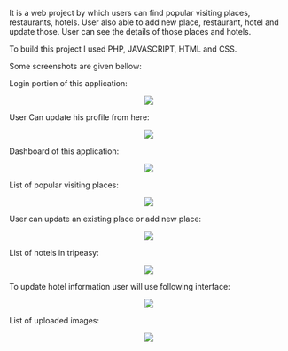 It is a web project by which users can find popular visiting places, restaurants, hotels. User also able to add new place, restaurant, hotel and update those. User can see the details of those places and hotels.

To build this project I used PHP, JAVASCRIPT, HTML and CSS.

Some screenshots are given bellow:

Login portion of this application:

<p align="center">
  <img  src="https://user-images.githubusercontent.com/30622444/56571471-d9a31700-65de-11e9-8e42-a9b7784fb3aa.jpg">
</p>

User Can update his profile from here:

<p align="center">
  <img  src="https://user-images.githubusercontent.com/30622444/56571575-0b1be280-65df-11e9-863d-ae0ad90afec3.jpg">
</p>

Dashboard of this application:

<p align="center">
  <img  src="https://user-images.githubusercontent.com/30622444/56571650-37376380-65df-11e9-9477-50799048c41d.jpg">
</p>

List of popular visiting places:

<p align="center">
  <img  src="https://user-images.githubusercontent.com/30622444/56571815-8e3d3880-65df-11e9-8431-999e3268c67f.jpg">
</p>

User can update an existing place or add new place:

<p align="center">
  <img  src="https://user-images.githubusercontent.com/30622444/56571932-cf354d00-65df-11e9-86a3-b64b83461427.jpg">
</p>

List of hotels in tripeasy:

<p align="center">
  <img  src="https://user-images.githubusercontent.com/30622444/56572075-1a4f6000-65e0-11e9-8bae-a0be3014d7cb.jpg">
</p>

To update hotel information user will use following interface:

<p align="center">
  <img  src="https://user-images.githubusercontent.com/30622444/56572174-5e426500-65e0-11e9-9ec4-0c450547bb89.jpg">
</p>

List of uploaded images:

<p align="center">
  <img  src="https://user-images.githubusercontent.com/30622444/56572274-98136b80-65e0-11e9-8b03-ea4bd967c3b4.jpg">
</p>
